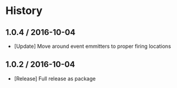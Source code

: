 # History

## 1.0.4 / 2016-10-04

- [Update] Move around event emmitters to proper firing locations

## 1.0.2 / 2016-10-04

- [Release] Full release as package